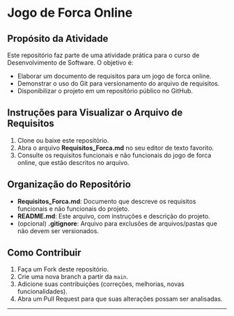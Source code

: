 # Jogo de Forca Online

## Propósito da Atividade
Este repositório faz parte de uma atividade prática para o curso de Desenvolvimento de Software. O objetivo é:
- Elaborar um documento de requisitos para um jogo de forca online.
- Demonstrar o uso do Git para versionamento do arquivo de requisitos.
- Disponibilizar o projeto em um repositório público no GitHub.

## Instruções para Visualizar o Arquivo de Requisitos
1. Clone ou baixe este repositório.
2. Abra o arquivo **Requisitos_Forca.md** no seu editor de texto favorito.
3. Consulte os requisitos funcionais e não funcionais do jogo de forca online, que estão descritos no arquivo.

## Organização do Repositório
- **Requisitos_Forca.md**: Documento que descreve os requisitos funcionais e não funcionais do projeto.
- **README.md**: Este arquivo, com instruções e descrição do projeto.
- (opcional) **.gitignore**: Arquivo para exclusões de arquivos/pastas que não devem ser versionados.

## Como Contribuir
1. Faça um Fork deste repositório.
2. Crie uma nova branch a partir da `main`.
3. Adicione suas contribuições (correções, melhorias, novas funcionalidades).
4. Abra um Pull Request para que suas alterações possam ser analisadas.

---


